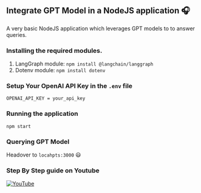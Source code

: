 ## Integrate GPT Model in a NodeJS application :headphones:

A very basic NodeJS application which leverages GPT models to to answer queries.

### Installing the required modules.

1. LangGraph module: `npm install @langchain/langgraph`
2. Dotenv module: `npm install dotenv`

### Setup Your OpenAI API Key in the `.env` file
`OPENAI_API_KEY = your_api_key`

### Running the application

`npm start`

### Querying GPT Model

Headover to `locahpts:3000` :smiley:

### Step By Step guide on Youtube

[![YouTube](http://i.ytimg.com/vi/yp9OjpP7vC8/hqdefault.jpg)](https://www.youtube.com/watch?v=yp9OjpP7vC8)
